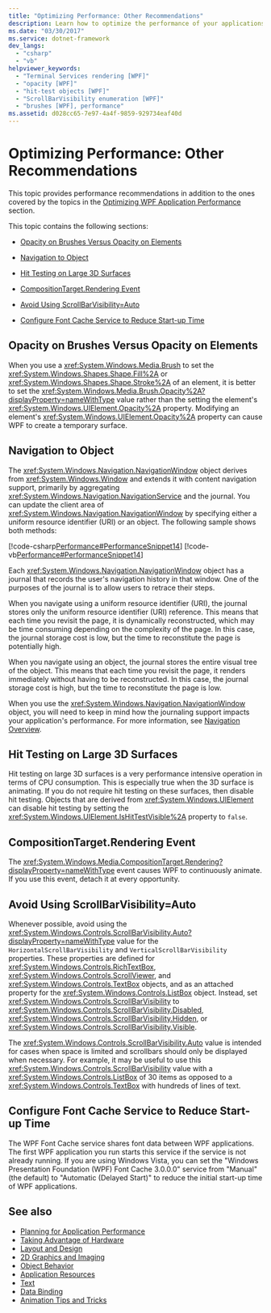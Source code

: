 ```yaml
---
title: "Optimizing Performance: Other Recommendations"
description: Learn how to optimize the performance of your applications with this list that is more expansive than the basic application performance overview.
ms.date: "03/30/2017"
ms.service: dotnet-framework
dev_langs: 
  - "csharp"
  - "vb"
helpviewer_keywords: 
  - "Terminal Services rendering [WPF]"
  - "opacity [WPF]"
  - "hit-test objects [WPF]"
  - "ScrollBarVisibility enumeration [WPF]"
  - "brushes [WPF], performance"
ms.assetid: d028cc65-7e97-4a4f-9859-929734eaf40d
---
```

# Optimizing Performance: Other Recommendations

<a name="introduction"></a> This topic provides performance recommendations in addition to the ones covered by the topics in the [Optimizing WPF Application Performance](optimizing-wpf-application-performance.md) section.

This topic contains the following sections:

- [Opacity on Brushes Versus Opacity on Elements](#Opacity)

- [Navigation to Object](#Navigation_Objects)

- [Hit Testing on Large 3D Surfaces](#Hit_Testing)

- [CompositionTarget.Rendering Event](#CompositionTarget_Rendering_Event)

- [Avoid Using ScrollBarVisibility=Auto](#Avoid_Using_ScrollBarVisibility)

- [Configure Font Cache Service to Reduce Start-up Time](#FontCache)

<a name="Opacity"></a>

## Opacity on Brushes Versus Opacity on Elements

When you use a <xref:System.Windows.Media.Brush> to set the <xref:System.Windows.Shapes.Shape.Fill%2A> or <xref:System.Windows.Shapes.Shape.Stroke%2A> of an element, it is better to set the <xref:System.Windows.Media.Brush.Opacity%2A?displayProperty=nameWithType> value rather than the setting the element's <xref:System.Windows.UIElement.Opacity%2A> property. Modifying an element's <xref:System.Windows.UIElement.Opacity%2A> property can cause WPF to create a temporary surface.

<a name="Navigation_Objects"></a>

## Navigation to Object

The <xref:System.Windows.Navigation.NavigationWindow> object derives from <xref:System.Windows.Window> and extends it with content navigation support, primarily by aggregating <xref:System.Windows.Navigation.NavigationService> and the journal. You can update the client area of <xref:System.Windows.Navigation.NavigationWindow> by specifying either a uniform resource identifier (URI) or an object. The following sample shows both methods:

[!code-csharp[Performance#PerformanceSnippet14](~/samples/snippets/csharp/VS_Snippets_Wpf/Performance/CSharp/TestNavigation.xaml.cs#performancesnippet14)]
[!code-vb[Performance#PerformanceSnippet14](~/samples/snippets/visualbasic/VS_Snippets_Wpf/Performance/visualbasic/testnavigation.xaml.vb#performancesnippet14)]

Each <xref:System.Windows.Navigation.NavigationWindow> object has a journal that records the user's navigation history in that window. One of the purposes of the journal is to allow users to retrace their steps.

When you navigate using a uniform resource identifier (URI), the journal stores only the uniform resource identifier (URI) reference. This means that each time you revisit the page, it is dynamically reconstructed, which may be time consuming depending on the complexity of the page. In this case, the journal storage cost is low, but the time to reconstitute the page is potentially high.

When you navigate using an object, the journal stores the entire visual tree of the object. This means that each time you revisit the page, it renders immediately without having to be reconstructed. In this case, the journal storage cost is high, but the time to reconstitute the page is low.

When you use the <xref:System.Windows.Navigation.NavigationWindow> object, you will need to keep in mind how the journaling support impacts your application's performance. For more information, see [Navigation Overview](../app-development/navigation-overview.md).

<a name="Hit_Testing"></a>

## Hit Testing on Large 3D Surfaces

Hit testing on large 3D surfaces is a very performance intensive operation in terms of CPU consumption. This is especially true when the 3D surface is animating. If you do not require hit testing on these surfaces, then disable hit testing. Objects that are derived from <xref:System.Windows.UIElement> can disable hit testing by setting the <xref:System.Windows.UIElement.IsHitTestVisible%2A> property to `false`.

<a name="CompositionTarget_Rendering_Event"></a>

## CompositionTarget.Rendering Event

The <xref:System.Windows.Media.CompositionTarget.Rendering?displayProperty=nameWithType> event causes WPF to continuously animate. If you use this event, detach it at every opportunity.

<a name="Avoid_Using_ScrollBarVisibility"></a>

## Avoid Using ScrollBarVisibility=Auto

Whenever possible, avoid using the <xref:System.Windows.Controls.ScrollBarVisibility.Auto?displayProperty=nameWithType> value for the `HorizontalScrollBarVisibility` and `VerticalScrollBarVisibility` properties. These properties are defined for <xref:System.Windows.Controls.RichTextBox>, <xref:System.Windows.Controls.ScrollViewer>, and <xref:System.Windows.Controls.TextBox> objects, and as an attached property for the <xref:System.Windows.Controls.ListBox> object. Instead, set <xref:System.Windows.Controls.ScrollBarVisibility> to <xref:System.Windows.Controls.ScrollBarVisibility.Disabled>, <xref:System.Windows.Controls.ScrollBarVisibility.Hidden>, or <xref:System.Windows.Controls.ScrollBarVisibility.Visible>.

The <xref:System.Windows.Controls.ScrollBarVisibility.Auto> value is intended for cases when space is limited and scrollbars should only be displayed when necessary. For example, it may be useful to use this <xref:System.Windows.Controls.ScrollBarVisibility> value with a <xref:System.Windows.Controls.ListBox> of 30 items as opposed to a <xref:System.Windows.Controls.TextBox> with hundreds of lines of text.

<a name="FontCache"></a>

## Configure Font Cache Service to Reduce Start-up Time

The WPF Font Cache service shares font data between WPF applications. The first WPF application you run starts this service if the service is not already running. If you are using Windows Vista, you can set the "Windows Presentation Foundation (WPF) Font Cache 3.0.0.0" service from "Manual" (the default) to "Automatic (Delayed Start)" to reduce the initial start-up time of WPF applications.

## See also

- [Planning for Application Performance](planning-for-application-performance.md)
- [Taking Advantage of Hardware](optimizing-performance-taking-advantage-of-hardware.md)
- [Layout and Design](optimizing-performance-layout-and-design.md)
- [2D Graphics and Imaging](optimizing-performance-2d-graphics-and-imaging.md)
- [Object Behavior](optimizing-performance-object-behavior.md)
- [Application Resources](optimizing-performance-application-resources.md)
- [Text](optimizing-performance-text.md)
- [Data Binding](optimizing-performance-data-binding.md)
- [Animation Tips and Tricks](../graphics-multimedia/animation-tips-and-tricks.md)
